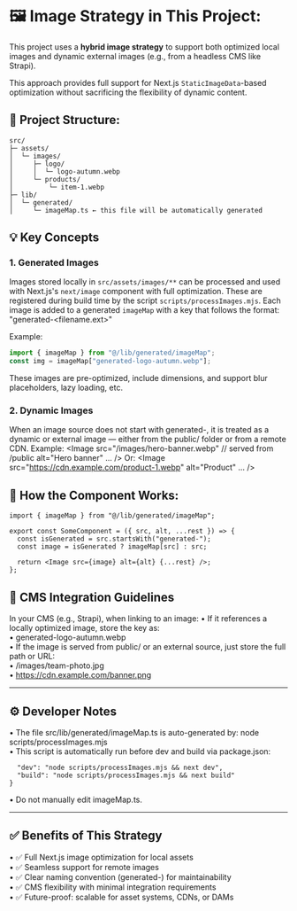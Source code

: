 
# 🖼️ Image Strategy in This Project:
This project uses a **hybrid image strategy** to support both optimized local images and dynamic external images 
(e.g., from a headless CMS like Strapi).

This approach provides full support for Next.js `StaticImageData`-based 
optimization without sacrificing the flexibility of dynamic content.

## 📁 Project Structure:

```
src/
├─ assets/
│  └─ images/
│     ├─ logo/
│     │  └─ logo-autumn.webp
│     └─ products/
│         └─ item-1.webp
├─ lib/
│  └─ generated/
│     └─ imageMap.ts ← this file will be automatically generated
```

## 💡 Key Concepts

### 1. **Generated Images**
Images stored locally in `src/assets/images/**` can be processed and used with Next.js's `next/image` component with 
full optimization. These are registered during build time by the script `scripts/processImages.mjs`.
Each image is added to a generated `imageMap` with a key that follows the format:
"generated-<filename.ext>"

Example:
```ts
import { imageMap } from "@/lib/generated/imageMap";
const img = imageMap["generated-logo-autumn.webp"];
```
These images are pre-optimized, include dimensions, and support blur placeholders, lazy loading, etc.

### 2. Dynamic Images
When an image source does not start with generated-, it is treated as a dynamic or external image — either from the public/ folder or from a remote CDN.
Example:
<Image
  src="/images/hero-banner.webp" // served from /public
  alt="Hero banner"
  ...
/>
Or:
<Image
  src="https://cdn.example.com/product-1.webp"
  alt="Product"
  ...
/>

## 🔁 How the Component Works:
```
import { imageMap } from "@/lib/generated/imageMap";

export const SomeComponent = ({ src, alt, ...rest }) => {
  const isGenerated = src.startsWith("generated-");
  const image = isGenerated ? imageMap[src] : src;

  return <Image src={image} alt={alt} {...rest} />;
};
```

## 🧩 CMS Integration Guidelines
In your CMS (e.g., Strapi), when linking to an image:
•	If it references a locally optimized image, store the key as:  
•	generated-logo-autumn.webp  
•	If the image is served from public/ or an external source, just store the full path or URL:  
•	/images/team-photo.jpg  
•	https://cdn.example.com/banner.png
________________________________________
## ⚙️ Developer Notes
•	The file src/lib/generated/imageMap.ts is auto-generated by:
node scripts/processImages.mjs  
•	This script is automatically run before dev and build via package.json:  
```"scripts": {
  "dev": "node scripts/processImages.mjs && next dev",
  "build": "node scripts/processImages.mjs && next build"
}
```
•	Do not manually edit imageMap.ts.
________________________________________
## ✅ Benefits of This Strategy
•	✅ Full Next.js image optimization for local assets  
•	✅ Seamless support for remote images  
•	✅ Clear naming convention (generated-) for maintainability  
•	✅ CMS flexibility with minimal integration requirements  
•	✅ Future-proof: scalable for asset systems, CDNs, or DAMs  
